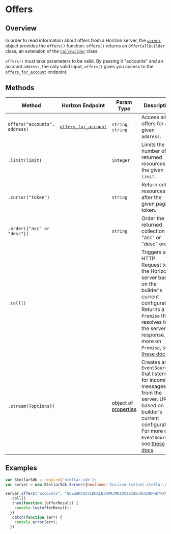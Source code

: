 # Offers

## Overview

In order to read information about offers from a Horizon server, the [`server`](./server.md) object provides the `offers()` function. `offers()` returns an `OfferCallBuilder` class, an extension of the [`CallBuilder`](./call_builder.md) class.

`offers()` must take parameters to be valid. By passing it "accounts" and an account `address`, the only valid input, `offers()` gives you access to the [`offers_for_account`](https://stellar.org/developers/horizon/reference/offers-for-account/) endpoint.

## Methods

| Method | Horizon Endpoint | Param Type | Description |
| --- | --- | --- | --- |
| `offers("accounts", address)` | [`offers_for_account`](https://stellar.org/developers/horizon/reference/offers-for-account/) | `string`, `string` | Access all offers for a given `address`. |
| `.limit(limit)` | | `integer` | Limits the number of returned resources to the given `limit`.|
| `.cursor("token")` | | `string` | Return only resources after the given paging token. |
| `.order({"asc" or "desc"})` | | `string` |  Order the returned collection in "asc" or "desc" order. |
| `.call()` | | | Triggers a HTTP Request to the Horizon server based on the builder's current configuration.  Returns a `Promise` that resolves to the server's response.  For more on `Promise`, see [these docs](https://developer.mozilla.org/en-US/docs/Web/JavaScript/Reference/Global_Objects/Promise).|
| `.stream({options})` | | object of [properties](https://developer.mozilla.org/en-US/docs/Web/API/EventSource#Properties) | Creates an `EventSource` that listens for incoming messages from the server.  URL based on builder's current configuration.  For more on `EventSource`, see [these docs](https://developer.mozilla.org/en-US/docs/Web/API/EventSource). |

## Examples

```js
var StellarSdk = require('stellar-sdk');
var server = new StellarSdk.Server({hostname:'horizon-testnet.stellar.org', secure:true, port:443});

server.offers("accounts", "GCEZWKCA5VLDNRLN3RPRJMRZOX3Z6G5CHCGSNFHEYVXM3XOJMDS674JZ")
  .call()
  .then(function (offerResult) {
    console.log(offerResult);
  })
  .catch(function (err) {
    console.error(err);
  })
```
